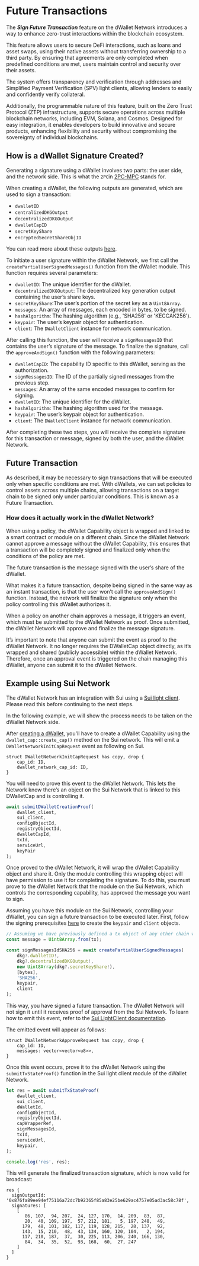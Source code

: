 # Future Transactions

The ***Sign Future Transaction*** feature on the dWallet Network introduces a way to enhance zero-trust interactions
within the blockchain ecosystem.

This feature allows users to secure DeFi interactions, such as loans and asset swaps, using their native assets without
transferring ownership to a third party.
By ensuring that agreements are only completed when predefined conditions are met, users maintain control and security
over their assets.

The system offers transparency and verification through addresses and
Simplified Payment Verification (SPV) light clients, allowing lenders to easily and confidently verify collateral.

Additionally, the programmable nature of this feature, built on the Zero Trust Protocol (ZTP) infrastructure, supports
secure operations across multiple blockchain networks, including EVM, Solana, and Cosmos.
Designed for easy integration, it enables developers to build innovative and secure products, enhancing flexibility and
security without compromising the sovereignty of individual blockchains.

## How is a dWallet Signature Created?

Generating a signature using a dWallet involves two parts: the user side, and the network side.
This is what the `2PC`in [2PC-MPC](../../core-concepts/cryptography/2pc-mpc.md) stands for.

When creating a dWallet, the following outputs are generated, which are used to sign a transaction:

- `dwalletID`
- `centralizedDKGOutput`
- `decentralizedDKGOutput`
- `dwalletCapID`
- `secretKeyShare`
- `encryptedSecretShareObjID`

You can read more about these outputs [here](./your-first-dwallet#create-a-dwallet).

To initiate a user signature within the dWallet Network, we first call the `createPartialUserSignedMessages()` function
from the dWallet module. This function requires several parameters:

- `dwalletID`: The unique identifier for the dWallet.
- `decentralizedDKGOutput`: The decentralized key generation output containing the user’s share keys.
- `secretKeyShare`:The user’s portion of the secret key as a `Uint8Array`.
- `messages`: An array of messages, each encoded in bytes, to be signed.
- `hashAlgorithm`: The hashing algorithm (e.g., 'SHA256' or 'KECCAK256').
- `keypair`: The user’s keypair object for authentication.
- `client`: The `DWalletClient` instance for network communication.

After calling this function, the user will receive a `signMessagesID` that contains the user’s signature of the message.
To finalize the signature, call the `approveAndSign()` function with the following parameters:

- `dwalletCapID`: The capability ID specific to this dWallet, serving as the authorization.
- `signMessagesID`: The ID of the partially signed messages from the previous step.
- `messages`: An array of the same encoded messages to confirm for signing.
- `dwalletID`: The unique identifier for the dWallet.
- `hashAlgorithm`: The hashing algorithm used for the message.
- `keypair`: The user’s keypair object for authentication.
- `client`: The `DWalletClient` instance for network communication.

After completing these two steps, you will receive the complete signature for this transaction or message, signed
by both the user, and the dWallet Network.

## Future Transaction

As described, it may be necessary to sign transactions that will be executed only when specific conditions are met. With
dWallets, we can set policies to control assets across multiple chains, allowing transactions on a target chain to be
signed only under particular conditions. This is known as a Future Transaction.

### How does it actually work in the dWallet Network?

When using a policy, the dWallet Capability object is wrapped and linked to a smart contract or module on a different
chain. Since the dWallet Network cannot approve a message without the dWallet Capability, this ensures that a
transaction will be completely signed and finalized only when the conditions of the policy are met.

The future transaction is the message signed with the user’s share of the dWallet.

What makes it a future transaction, despite being signed in the same way as an instant transaction, is that the user
won’t call the `approveAndSign()` function. Instead, the network will finalize the signature only when the policy
controlling this dWallet authorizes it.

When a policy on another chain approves a message, it triggers an event, which must be submitted to the dWallet Network
as proof. Once submitted, the dWallet Network will approve and finalize the message signature.

It’s important to note that anyone can submit the event as proof to the dWallet Network. It no longer requires the
DWalletCap object directly, as it’s wrapped and shared (publicly accessible) within the dWallet Network. Therefore, once
an approval event is triggered on the chain managing this dWallet, anyone can submit it to the dWallet Network.

## Example using Sui Network

The dWallet Network has an integration with Sui using a [Sui light client](../lightclients/sui-lightclient).
Please read this before continuing to the next steps.

In the following example, we will show the process needs to be taken on the dWallet Network side.

After [creating a dWallet](./your-first-dwallet.md#create-a-dwallet), you'll have to create a dWallet Capability using
the `dwallet_cap::create_cap()` method on the Sui network.
This will emit a `DWalletNetworkInitCapRequest` event as following on Sui.

```sui move
struct DWalletNetworkInitCapRequest has copy, drop {
    cap_id: ID,
    dwallet_network_cap_id: ID,
}
```

You will need to prove this event to the dWallet Network. This lets the Network know there’s an object on the Sui
Network that is linked to this DWalletCap and is controlling it.

```typescript
await submitDWalletCreationProof(
    dwallet_client,
    sui_client,
    configObjectId,
    registryObjectId,
    dwalletCapId,
    txId,
    serviceUrl,
    keyPair
);
```

Once proved to the dWallet Network, it will wrap the dWallet Capability object and share it. Only the module controlling
this wrapping object will have permission to use it for completing the signature. To do this, you must prove to the
dWallet Network that the module on the Sui Network, which controls the corresponding capability, has approved the
message you want to sign.

Assuming you have this module on the Sui Network, controlling your dWallet, you can sign a future transaction to be
executed later. First, follow the signing prerequisites [here](./your-first-dwallet.md#prerequisites) to create the
`keypair` and `client` objects.

```typescript
// Assuming we have previously defined a tx object of any other chain we want to use.
const message = Uint8Array.from(tx);

const signMessagesIdSHA256 = await createPartialUserSignedMessages(
    dkg?.dwalletID!,
    dkg?.decentralizedDKGOutput!,
    new Uint8Array(dkg?.secretKeyShare!),
    [bytes],
    'SHA256',
    keypair,
    client
);
```

This way, you have signed a future transaction. The dWallet Network will not sign it until it receives proof of approval
from the Sui Network. To learn how to emit this event, refer to
the [Sui LightClient documentation](../lightclients/sui-lightclient#approve).

The emitted event will appear as follows:

```move
struct DWalletNetworkApproveRequest has copy, drop {
    cap_id: ID,
    messages: vector<vector<u8>>,
}
```

Once this event occurs, prove it to the dWallet Network using the `submitTxStateProof()` function in the Sui light
client module of the dWallet Network.

```typescript
let res = await submitTxStateProof(
    dwallet_client,
    sui_client,
    dWalletId,
    configObjectId,
    registryObjectId,
    capWrapperRef,
    signMessagesId,
    txId,
    serviceUrl,
    keypair,
);

console.log('res', res);
```

This will generate the finalized transaction signature, which is now valid for broadcast:

```
res {
  signOutputId: '0x876fa89ee94ef75116a72dc7b92365f85a83e25be629ac4757e05ad3ac58c78f',
  signatures: [
    [
       86, 107,  94, 207,  24, 127, 170,  14, 209,  83,  87,
       20,  40, 109, 197,  57, 212, 181,   5, 197, 248,  49,
      179,  48, 101, 182, 117, 119, 128, 215,  28, 137,  92,
      143,  15, 210,  48,  43, 134, 160, 120, 104,   2, 194,
      117, 210, 187,  37,  30, 225, 113, 206, 240, 166, 130,
       84,  34,  35,  52,  93, 168,  60,  27, 247
    ]
  ]
}
```
